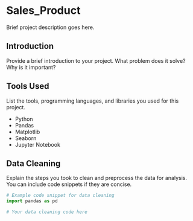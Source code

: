 # Sales_Product

Brief project description goes here.

## Introduction

Provide a brief introduction to your project. What problem does it solve? Why is it important?

## Tools Used

List the tools, programming languages, and libraries you used for this project.

- Python
- Pandas
- Matplotlib
- Seaborn
- Jupyter Notebook

## Data Cleaning

Explain the steps you took to clean and preprocess the data for analysis. You can include code snippets if they are concise.

```python
# Example code snippet for data cleaning
import pandas as pd

# Your data cleaning code here
